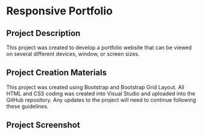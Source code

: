 # Responsive Portfolio

## Project Description

This project was created to develop a portfolio website that can be viewed on several different devices, window, or screen sizes.  

## Project Creation Materials

This project was created using Bootstrap and Bootstrap Grid Layout.  All HTML and CSS coding was created into Visual Studio and uploaded into the GitHub repository.  Any updates to the project will need to continue following these guidelines.

## Project Screenshot

